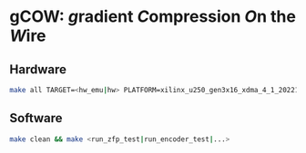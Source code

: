 # gCOW: *g*radient *C*ompression *O*n the *W*ire

## Hardware

```bash
make all TARGET=<hw_emu|hw> PLATFORM=xilinx_u250_gen3x16_xdma_4_1_202210_1
```

## Software

```bash
make clean && make <run_zfp_test|run_encoder_test|...>
``` 
